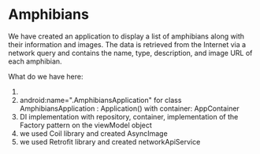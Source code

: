 # Amphibians
We have created an application to display a list of amphibians along with their information and images. The data is retrieved from the Internet via a network query and contains the name, type, description, and image URL of each amphibian.

What do we have here:
1) <uses-permission android:name="android.permission.INTERNET"/>
2) android:name=".AmphibiansApplication" for class AmphibiansApplication : Application() with container: AppContainer
3) DI implementation with repository, container, implementation of the Factory pattern on the viewModel object
4) we used Coil library and created AsyncImage
5) we used Retrofit library and created networkApiService
